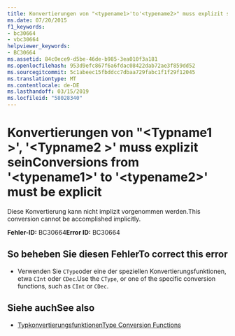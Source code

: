 ```yaml
---
title: Konvertierungen von "<typename1>'to'<typename2>" muss explizit sein
ms.date: 07/20/2015
f1_keywords:
- bc30664
- vbc30664
helpviewer_keywords:
- BC30664
ms.assetid: 84c0ece9-d5be-46de-b985-3ea010f3a181
ms.openlocfilehash: 953d9efc867f6a6fdac08422dab72ae3f859dd52
ms.sourcegitcommit: 5c1abeec15fbddcc7dbaa729fabc1f1f29f12045
ms.translationtype: MT
ms.contentlocale: de-DE
ms.lasthandoff: 03/15/2019
ms.locfileid: "58028340"
---
```

# <a name="conversions-from-typename1-to-typename2-must-be-explicit"></a><span data-ttu-id="be30c-102">Konvertierungen von "\<Typname1 >', '\<Typname2 >' muss explizit sein</span><span class="sxs-lookup"><span data-stu-id="be30c-102">Conversions from '\<typename1>' to '\<typename2>' must be explicit</span></span>
<span data-ttu-id="be30c-103">Diese Konvertierung kann nicht implizit vorgenommen werden.</span><span class="sxs-lookup"><span data-stu-id="be30c-103">This conversion cannot be accomplished implicitly.</span></span>  
  
 <span data-ttu-id="be30c-104">**Fehler-ID:** BC30664</span><span class="sxs-lookup"><span data-stu-id="be30c-104">**Error ID:** BC30664</span></span>  
  
## <a name="to-correct-this-error"></a><span data-ttu-id="be30c-105">So beheben Sie diesen Fehler</span><span class="sxs-lookup"><span data-stu-id="be30c-105">To correct this error</span></span>  
  
-   <span data-ttu-id="be30c-106">Verwenden Sie `CType`oder eine der speziellen Konvertierungsfunktionen, etwa `CInt` oder `CDec`.</span><span class="sxs-lookup"><span data-stu-id="be30c-106">Use the `CType`, or one of the specific conversion functions, such as `CInt` or `CDec`.</span></span>  
  
## <a name="see-also"></a><span data-ttu-id="be30c-107">Siehe auch</span><span class="sxs-lookup"><span data-stu-id="be30c-107">See also</span></span>

- [<span data-ttu-id="be30c-108">Typkonvertierungsfunktionen</span><span class="sxs-lookup"><span data-stu-id="be30c-108">Type Conversion Functions</span></span>](../../visual-basic/language-reference/functions/type-conversion-functions.md)
